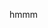 hmmm

<!---
Fr1tzler/Fr1tzler is a ✨ special ✨ repository because its `README.md` (this file) appears on your GitHub profile.
You can click the Preview link to take a look at your changes.
--->
